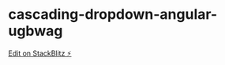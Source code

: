 # cascading-dropdown-angular-ugbwag

[Edit on StackBlitz ⚡️](https://stackblitz.com/edit/cascading-dropdown-angular-ugbwag)